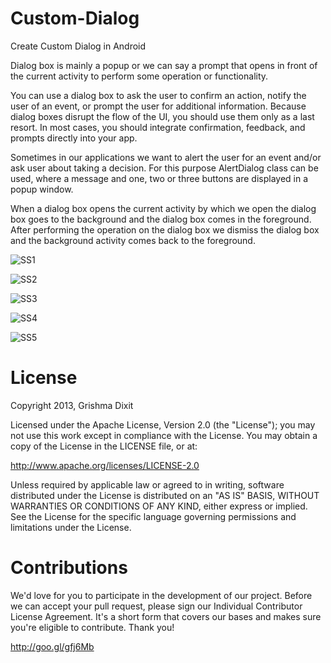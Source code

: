 Custom-Dialog
=============

Create Custom Dialog in Android

   Dialog box is mainly a popup or we can say a prompt that opens in front of the current activity to perform some
  operation or functionality. 


  You can use a dialog box to ask the user to confirm an action, notify the user of an event, or prompt the user 
  for additional information. Because dialog boxes disrupt the flow of the UI, you should use them only as a 
  last resort. In most cases, you should integrate confirmation, feedback, and prompts directly into your app.

   Sometimes in our applications we want to alert the user for an event and/or ask user about taking a decision. 
   For this purpose AlertDialog class can be used, where a message and one, two or three buttons are displayed in
   a popup window.

  When a dialog box opens the current activity by which we open the dialog box goes to the background and the 
  dialog box comes in the foreground. After performing the operation on the dialog box we dismiss the dialog box 
  and the background activity comes back to the foreground. 
  
![SS1](http://2.bp.blogspot.com/-LGYdlKe35Cg/Uz1MUYwEtwI/AAAAAAAAA4M/INV1DGtrcvE/s1600/1.png)

![SS2](http://4.bp.blogspot.com/-wcWKkh0eaRE/Uz1NCJQvv9I/AAAAAAAAA4U/z4TEEWBYbFw/s1600/2.png)

![SS3](http://2.bp.blogspot.com/-zvN_LX4Baog/Uz1NKJ1MkwI/AAAAAAAAA4c/l7WHVfBzdZM/s1600/3.png)

![SS4](http://4.bp.blogspot.com/-p4ZjPVDk4fE/Uz1NNlxkFPI/AAAAAAAAA4k/2cAvMp8JAcg/s1600/4.png)

![SS5](http://2.bp.blogspot.com/-M4k9FJCnlVk/Uz1NVyNCr1I/AAAAAAAAA4s/AukeHKkJ0M4/s1600/5.png)



License
=======
Copyright 2013, Grishma Dixit

Licensed under the Apache License, Version 2.0 (the "License"); you may not use this work except in compliance with the License.
You may obtain a copy of the License in the LICENSE file, or at:

http://www.apache.org/licenses/LICENSE-2.0

Unless required by applicable law or agreed to in writing, software distributed under the License is distributed on an "AS IS" BASIS, WITHOUT WARRANTIES OR CONDITIONS OF ANY KIND, either express or implied. See the License for the specific language governing permissions and limitations under the License.

Contributions
=======

We'd love for you to participate in the development of our project. Before we can accept your pull request, please sign our Individual Contributor License Agreement. It's a short form that covers our bases and makes sure you're eligible to contribute. Thank you!

http://goo.gl/gfj6Mb

